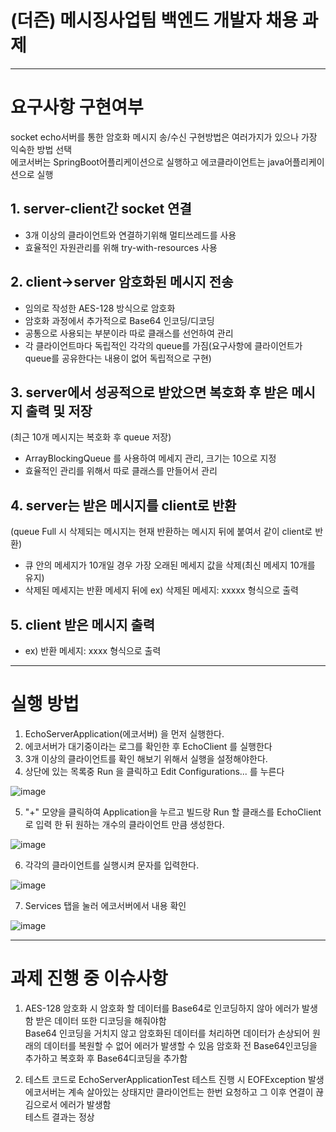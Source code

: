 # (더즌) 메시징사업팀 백엔드 개발자 채용 과제

---

# 요구사항 구현여부

socket echo서버를 통한 암호화 메시지 송/수신 구현방법은 여러가지가 있으나 가장 익숙한 방법 선택  
에코서버는 SpringBoot어플리케이션으로 실행하고 에코클라이언트는 java어플리케이션으로 실행

## 1. server-client간 socket 연결
- 3개 이상의 클라이언트와 연결하기위해 멀티쓰레드를 사용
- 효율적인 자원관리를 위해 try-with-resources 사용

## 2. client->server 암호화된 메시지 전송
- 임의로 작성한 AES-128 방식으로 암호화
- 암호화 과정에서 추가적으로 Base64 인코딩/디코딩
- 공통으로 사용되는 부분이라 따로 클래스를 선언하여 관리
- 각 클라이언트마다 독립적인 각각의 queue를 가짐(요구사항에 클라이언트가 queue를 공유한다는 내용이 없어 독립적으로 구현)
   
## 3. server에서 성공적으로 받았으면 복호화 후 받은 메시지 출력 및 저장
(최근 10개 메시지는 복호화 후 queue 저장)
- ArrayBlockingQueue 를 사용하여 메세지 관리, 크기는 10으로 지정
- 효율적인 관리를 위해서 따로 클래스를 만들어서 관리

## 4. server는 받은 메시지를 client로 반환
(queue Full 시 삭제되는 메시지는 현재 반환하는 메시지 뒤에 붙여서 같이 client로 반환)
- 큐 안의 메세지가 10개일 경우 가장 오래된 메세지 값을 삭제(최신 메세지 10개를 유지)
- 삭제된 메세지는 반환 메세지 뒤에 ex) 삭제된 메세지: xxxxx 형식으로 출력

## 5. client 받은 메시지 출력
- ex) 반환 메세지: xxxx  형식으로 출력


---
# 실행 방법

1. EchoServerApplication(에코서버) 을 먼저 실행한다.
2. 에코서버가 대기중이라는 로그를 확인한 후 EchoClient 를 실행한다
3. 3개 이상의 클라이언트를 확인 해보기 위해서 실행을 설정해야한다.
4. 상단에 있는 목록중 Run 을 클릭하고 Edit Configurations... 를 누른다

  ![image](https://github.com/gettekim/echo/assets/51043714/12c8fd3c-1da9-41df-abb8-2de904dfa30c)

5. "+" 모양을 클릭하여 Application을 누르고 빌드랑 Run 할 클래스를 EchoClient 로 입력 한 뒤 원하는 개수의 클라이언트 만큼 생성한다.

![image](https://github.com/gettekim/echo/assets/51043714/b1aeee12-aed7-41fd-a34f-0eccbba43369)

6. 각각의 클라이언트를 실행시켜 문자를 입력한다.

![image](https://github.com/gettekim/echo/assets/51043714/aea192d6-2bec-4769-aa0d-602e4289cb87)

7. Services 탭을 눌러 에코서버에서 내용 확인

![image](https://github.com/gettekim/echo/assets/51043714/b1a00375-0c3b-4707-934a-34d618785288)


---

# 과제 진행 중 이슈사항

1. AES-128 암호화 시 암호화 할 데이터를 Base64로 인코딩하지 않아 에러가 발생함 받은 데이터 또한 디코딩을 해줘야함  
Base64 인코딩을 거치지 않고 암호화된 데이터를 처리하면 데이터가 손상되어 원래의 데이터를 복원할 수 없어 에러가 발생할 수 있음
암호화 전 Base64인코딩을 추가하고 복호화 후 Base64디코딩을 추가함

2. 테스트 코드로 EchoServerApplicationTest 테스트 진행 시 EOFException 발생
에코서버는 계속 살아있는 상태지만 클라이언트는 한번 요청하고 그 이후 연결이 끊김으로서 에러가 발생함  
테스트 결과는 정상


     
